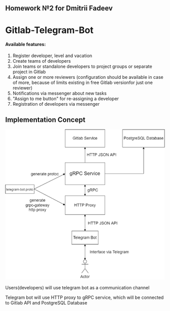 ## Homework №2 for Dmitrii Fadeev
# Gitlab-Telegram-Bot
#### Available features:
1. Register developer, level and vacation
2. Create teams of developers
3. Join teams or standalone developers to project groups or separate project in Gitlab
4. Assign one or more reviewers (configuration should be available in case of more, because of limits existing in free Gitlab versionfor just one reviewer)
5. Notifications via messenger about new tasks
6. "Assign to me button" for re-assigning a developer
7. Registration of developers via messenger
## Implementation Concept

![implementation concept](docs/concept.drawio.png "Implementation Concept")

Users(developers) will use telegram bot as a communication channel

Telegram bot will use HTTP proxy to gRPC service, which will be connected to Gitlab API and PostgreSQL Database